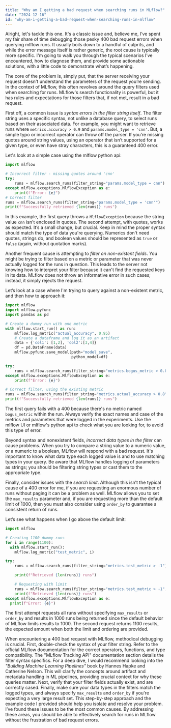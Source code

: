 ```yaml
---
title: "Why am I getting a bad request when searching runs in MLflow?"
date: "2024-12-16"
id: "why-am-i-getting-a-bad-request-when-searching-runs-in-mlflow"
---
```


Alright, let's tackle this one. It's a classic issue and, believe me, I’ve spent my fair share of time debugging those pesky 400 bad request errors when querying mlflow runs. It usually boils down to a handful of culprits, and while the error message itself is rather generic, the root cause is typically more specific. I'm going to walk you through the typical scenarios I’ve encountered, how to diagnose them, and provide some actionable solutions, with a little code to demonstrate what’s happening.

The core of the problem is, simply put, that the server receiving your request doesn't understand the parameters of the request you’re sending. In the context of MLflow, this often revolves around the query filters used when searching for runs. MLflow's search functionality is powerful, but it has rules and expectations for those filters that, if not met, result in a bad request.

First off, a common issue is *syntax errors in the filter string itself*. The filter string uses a specific syntax, not unlike a database query, to select runs based on their associated data. For example, you might want to retrieve runs where `metrics.accuracy > 0.9` and `params.model_type = 'cnn'`. But, a simple typo or incorrect operator can throw off the parser. If you’re missing quotes around string values, using an operator that isn’t supported for a given type, or even have stray characters, this is a guaranteed 400 error.

Let's look at a simple case using the mlflow python api:

```python
import mlflow

# Incorrect filter - missing quotes around 'cnn'
try:
    runs = mlflow.search_runs(filter_string="params.model_type = cnn")
except mlflow.exceptions.MlflowException as e:
    print(f"Error: {e}")
# Correct filter
runs = mlflow.search_runs(filter_string="params.model_type = 'cnn'")
print(f"Successfully retrieved {len(runs)} runs")
```

In this example, the first query throws a `MlflowException` because the string value `cnn` isn't enclosed in quotes. The second attempt, with quotes, works as expected. It’s a small change, but crucial. Keep in mind the proper syntax should match the type of data you're querying. Numerics don't need quotes, strings do, and boolean values should be represented as `true` or `false` (again, without quotation marks).

Another frequent cause is attempting to *filter on non-existent fields*. You might be trying to filter based on a metric or parameter that was never actually logged for the runs in question. This leads to the server not knowing how to interpret your filter because it can't find the requested keys in its data. MLflow does not throw an informative error in such cases; instead, it simply rejects the request.

Let’s look at a case where I'm trying to query against a non-existent metric, and then how to approach it:

```python
import mlflow
import mlflow.pyfunc
import pandas as pd

# Create a dummy run with one metric
with mlflow.start_run() as run:
    mlflow.log_metric("actual_accuracy", 0.95)
    # Create a dataframe and log it as an artifact
    data = {'col1': [1,2], 'col2':[3,4]}
    df = pd.DataFrame(data)
    mlflow.pyfunc.save_model(path="model_save",
                             python_model=df)

try:
    runs = mlflow.search_runs(filter_string="metrics.bogus_metric > 0.8")
except mlflow.exceptions.MlflowException as e:
    print(f"Error: {e}")

# Correct filter, using the existing metric
runs = mlflow.search_runs(filter_string="metrics.actual_accuracy > 0.8")
print(f"Successfully retrieved {len(runs)} runs")
```

The first query fails with a 400 because there's no metric named `bogus_metric` within the run. Always verify the exact names and case of the metrics and parameters that were logged in the experiments. Use the mlflow UI or mlflow's python api to check what you are looking for, to avoid this type of error.

Beyond syntax and nonexistent fields, *incorrect data types in the filter* can cause problems. When you try to compare a string value to a numeric value, or a numeric to a boolean, MLflow will respond with a bad request. It's important to know what data type each logged value is and to use matching types in your query. Be aware that MLflow handles logging of parameters as strings; you should be filtering string types or cast them to the appropriate type.

Finally, consider issues with the *search limit*. Although this isn’t the typical cause of a 400 error for me, if you are requesting an enormous number of runs without paging it can be a problem as well. MLflow allows you to set the `max_results` parameter and, if you are requesting more than the default limit of 1000, then you must also consider using `order_by` to guarantee a consistent return of runs.

Let’s see what happens when I go above the default limit:

```python
import mlflow

# Creating 1100 dummy runs
for i in range(1100):
  with mlflow.start_run():
    mlflow.log_metric("test_metric", i)

try:
    runs = mlflow.search_runs(filter_string="metrics.test_metric > -1")

    print(f"Retrieved {len(runs)} runs")

    # Requesting with limit
    runs = mlflow.search_runs(filter_string="metrics.test_metric > -1", max_results=1100, order_by=["metrics.test_metric desc"])
    print(f"Retrieved {len(runs)} runs")
except mlflow.exceptions.MlflowException as e:
  print(f"Error: {e}")
```

The first attempt requests all runs without specifying `max_results` or `order_by` and results in 1000 runs being returned since the default behavior of MLflow limits results to 1000. The second request returns 1100 results, the expected amount when both the limit and ordering are provided.

When encountering a 400 bad request with MLflow, methodical debugging is crucial. First, double-check the syntax of your filter string. Refer to the official MLflow documentation for the correct operators, functions, and type compatibility. The "MLflow Tracking API" documentation section details the filter syntax specifics. For a deep dive, I would recommend looking into the *"Building Machine Learning Pipelines"* book by Hannes Hapke and Catherine Nelson. This will clarify the concepts around artifact and metadata handling in ML pipelines, providing crucial context for why these queries matter. Next, verify that your filter fields actually exist, and are correctly cased. Finally, make sure your data types in the filters match the logged types, and always specify `max_results` and `order_by` if you're expecting a very large result set. This step-by-step approach and the example code I provided should help you isolate and resolve your problem. I’ve found these issues to be the most common causes. By addressing these areas, you should be able to effectively search for runs in MLflow without the frustration of bad request errors.
